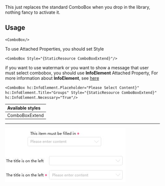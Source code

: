 This just replaces the standard ComboBox when you drop in the library, nothing fancy to activate it. 

## Usage
```
<ComboBox/>
```
To use Attached Properties, you should set Style
```
<ComboBox Style="{StaticResource ComboBoxExtend}"/>
```
if you want to use watermark or you want to show a message that user must select combobox, you should use **InfoElement** Attached Property, For more information about **InfoElement**, see [here](InfoElement-Attach)

```
<ComboBox hc:InfoElement.Placeholder="Please Select Content}" hc:InfoElement.Title="Groups" Style="{StaticResource ComboBoxExtend}" hc:InfoElement.Necessary="True"/>
```

| Available styles |
| :--------------- |
| ComboBoxExtend   |



***

![](https://github.com/HandyOrg/HandyOrgResource/blob/master/HandyControl/Resources/ComboBox.jpg)